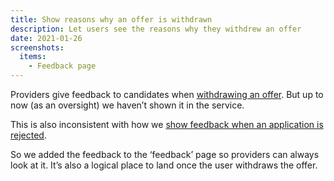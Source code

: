 ```yaml
---
title: Show reasons why an offer is withdrawn
description: Let users see the reasons why they withdrew an offer
date: 2021-01-26
screenshots:
  items:
    - Feedback page
---
```


Providers give feedback to candidates when [withdrawing an offer](/manage-teacher-training-applications/withdrawing-an-offer/). But up to now (as an oversight) we haven’t shown it in the service.

This is also inconsistent with how we [show feedback when an application is rejected](/manage-teacher-training-applications/better-feedback-for-automatically-rejected-applications/).

So we added the feedback to the ‘feedback’ page so providers can always look at it. It’s also a logical place to land once the user withdraws the offer.
